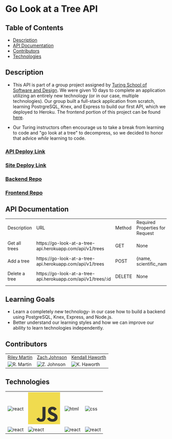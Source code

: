 # Go Look at a Tree API

## Table of Contents
* [Description](#description)
* [API Documentation](#api-documentation)
* [Contributors](#contributors)
* [Technologies](#technologies)

## Description

 - This API is part of a group project assigned by [Turing School of Software and Design](www.turing.edu).  We were given 10 days to complete an application utilizing an entirely new technology (or in our case, multiple technologies). Our group built a full-stack application from scratch, learning PostrgreSQL, Knex, and Express to build our first API, which we deployed to Heroku. The frontend portion of this project can be found [here](https://github.com/kendallha/go-look-at-a-tree).

 - Our Turing instructors often encourage us to take a break from learning to code and "go look at a tree" to decompress, so we decided to honor that advice *while* learning to code. 

### [API Deploy Link](https://go-look-at-a-tree-api.herokuapp.com/api/v1/trees)
 ### [Site Deploy Link](http://golookatatree.surge.sh/)
### [Backend Repo](https://github.com/kendallha/go-look-at-a-tree-api)
### [Frontend Repo](https://github.com/kendallha/go-look-at-a-tree)

## API Documentation
  <table>
    <tr>
      <td>Description</td>
      <td>URL</td>
      <td>Method</td>
      <td>Required Properties for Request</td>
      <td>Successful Response</td>
    </tr>
    <tr>
      <td>Get all trees</td>
      <td>https://go-look-at-a-tree-api.herokuapp.com/api/v1/trees</td>
      <td>GET</td>
      <td>None</td>
      <td>Array of tree objects</td>
    </tr>
    <tr>
      <td>Add a tree</td>
      <td>https://go-look-at-a-tree-api.herokuapp.com/api/v1/trees</td>
      <td>POST</td>
      <td>{name, scientific_name}</td>
      <td>ID of new tree</td>
    </tr>
    <tr>
      <td>Delete a tree</td>
      <td>https://go-look-at-a-tree-api.herokuapp.com/api/v1/trees/:id</td>
      <td>DELETE</td>
      <td>None</td>
      <td>Number of trees deleted</td>
    </tr>

  </table>

## Learning Goals

- Learn a completely new technology- in our case how to build a backend using PostgreSQL, Knex, Express, and Node.js.
- Better understand our learning styles and how we can improve our ability to learn technologies independently.

## Contributors
<table>
    <tr>
        <td><a href="https://github.com/RMartin0717">Riley Martin</td>
         <td><a href="https://github.com/zachjjohns">Zach Johnson</td>
        <td><a href="https://github.com/kendallha">Kendall Haworth</td>
    </tr>
    <tr>
      <td><img src="https://avatars.githubusercontent.com/u/76501236?s=460&u=56de3268b98bd73447d785601176518e3cd0141c&v=4" alt="R. Martin" width="125" height="auto" /></td>
      <td><img src="https://avatars.githubusercontent.com/u/76700555?v=4" alt="Z. Johnson" width="125" height="auto" /></td>
      <td><img src="https://avatars.githubusercontent.com/u/25498241?v=4" alt="K. Haworth" width="125" height="auto" /></td>
    </tr>
</table>

## Technologies
<table>
  <tr>
    <td><img src="https://mildaintrainings.com/wp-content/uploads/2017/11/react-logo.png" alt="react" width="100" height="auto" /></td>
    <td><img src="https://raw.githubusercontent.com/voodootikigod/logo.js/master/js.png" alt="javascript" width="100" height="auto" /></td>
    <td><img src="https://cdn.pixabay.com/photo/2017/08/05/11/16/logo-2582748_1280.png" alt="html" width="100" height="auto" /></td>
    <td><img src="https://www.pinclipart.com/picdir/middle/175-1759459_eng-a-med-kamel-frameworks-css-css-logo.png" alt="css" width="100" height="auto" /></td>
  </tr>
  <tr>
    <td><img src="https://encrypted-tbn0.gstatic.com/images?q=tbn:ANd9GcRY5B8GMClLqIJ2RObCTxzObLFKRYbg7fIKlCaZIOqnQhglC9o5DXT7Eg5YWNTnIidoHD4&usqp=CAU" alt="react" width="100" height="auto" /></td>
    <td><img src="https://bs-uploads.toptal.io/blackfish-uploads/components/skill_page/content/logo_file/logo/195562/express_js-161052138fa79136c0474521906b55e2.png" alt="react" width="100" height="auto" /></td>
    <td><img src="https://img.favpng.com/16/11/19/node-js-javascript-web-application-express-js-computer-software-png-favpng-cYmJvJyBDcTNbLdSRdNAceLyW.jpg" alt="react" width="100" height="auto" /></td>
    <td><img src="https://img.stackshare.io/service/3376/knex.png" alt="react" width="100" height="auto" /></td>
  </tr>
</table>
